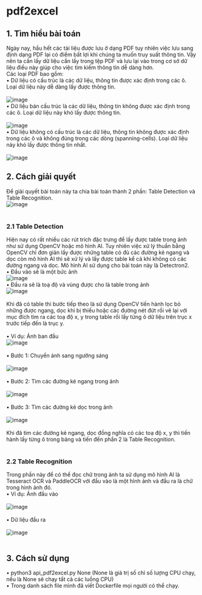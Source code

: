 # pdf2excel
## 1. Tìm hiểu bài toán
Ngày nay, hầu hết các tài liệu được lưu ở dạng PDF tuy nhiên việc lưu sang định dạng PDF lại có điểm bất lợi khi chúng ta muốn truy suất thông tin. Vậy nên ta cần lấy dữ liệu cần lấy trong tệp PDF và lưu lại vào trong cơ sở dữ liệu điều này giúp cho việc tìm kiếm thông tin dễ dàng hơn.
<br/>
Các loại PDF bao gồm:
<br/>
• Dữ liệu có cấu trúc là các dữ liệu, thông tin được xác định trong các ô. Loại dữ liệu này dễ dàng lấy được thông tin.
<br/>
<br/>
![image](https://github.com/xdnguyenhiepxd/pdf2excel/assets/88564663/567aef17-216d-4557-8fa0-f941ae3b6153)
<br/>
• Dữ liệu bán cấu trúc là các dữ liệu, thông tin không được xác định trong các ô. Loại dữ liệu này khó lấy được thông tin.
<br/>
<br/>
![image](https://github.com/xdnguyenhiepxd/pdf2excel/assets/88564663/3d78c338-f808-4811-ba5f-a2af567cc94a)
<br/>
• Dữ liệu không có cấu trúc là các dữ liệu, thông tin không được xác định trong các ô và không đúng trong các dòng (spanning-cells). Loại dữ liệu này khó lấy được thông tin nhất.
<br/>
<br/>
![image](https://github.com/xdnguyenhiepxd/pdf2excel/assets/88564663/4533887b-6000-456e-a109-b793b5f669c7)
## 2. Cách giải quyết
Để giải quyết bài toán này ta chia bài toán thành 2 phần: Table Detection và Table Recognition.
<br/>
![image](https://github.com/xdnguyenhiepxd/pdf2excel/assets/88564663/ef4f6900-353b-4858-881a-1ac4cbe6a258)
<br/>
<br/>
### 2.1 Table Detection
Hiện nay có rất nhiều các rút trích đặc trưng để lấy được table trong ảnh như sử dụng OpenCV hoặc mô hình AI. Tuy nhiên việc xử lý thuần bằng OpenCV chỉ đơn giản lấy được những table có đủ các đường kẻ ngang và dọc còn mô hình AI thì sẽ xử lý và lấy được table kể cả khi không có các đường ngang và dọc. Mô hình AI sử dụng cho bài toán này là Detectron2.
<br/>
• Đầu vào sẽ là một bức ảnh
<br/>
![image](https://github.com/xdnguyenhiepxd/pdf2excel/assets/88564663/72b73aa2-1704-44c7-809d-2cf906237c14)
<br/>
• Đầu ra sẽ là toạ độ và vùng được cho là table trong ảnh
<br/>
![image](https://github.com/xdnguyenhiepxd/pdf2excel/assets/88564663/5842ba8c-ffd4-4889-ba47-31f2d730729c)
<br/>
<br/>
Khi đã có table thì bước tiếp theo là sử dụng OpenCV tiến hành lọc bỏ những được ngang, dọc khi bị thiếu hoặc các đường nét đứt rồi vẽ lại với mục đích tìm ra các toạ độ x, y trong table rồi lấy từng ô dữ liệu trên trục x trước tiếp đến là trục y.
<br/>
<br/>
• Ví dụ: Ảnh ban đầu
<br/>
![image](https://github.com/xdnguyenhiepxd/pdf2excel/assets/88564663/518f5687-bea0-4307-af33-5af25325d671)
<br/>
<br/>
• Bước 1: Chuyển ảnh sang ngưỡng sáng
<br/>
<br/>
![image](https://github.com/xdnguyenhiepxd/pdf2excel/assets/88564663/4af489bd-a527-4af0-8aea-b5bccdf5dac4)
<br/>
<br/>
• Bước 2: Tìm các đường kẻ ngang trong ảnh
<br/>
<br/>
![image](https://github.com/xdnguyenhiepxd/pdf2excel/assets/88564663/6a6c8f15-be9f-4eb6-aebe-d3266b9ff20d)
<br/>
<br/>
• Bước 3: Tìm các đường kẻ dọc trong ảnh
<br/>
<br/>
![image](https://github.com/xdnguyenhiepxd/pdf2excel/assets/88564663/fe3c881b-104f-4d07-8ecf-60710fd3af21)
<br/>
<br/>
Khi đã tìm các đường kẻ ngang, dọc đồng nghĩa có các toạ độ x, y thì tiến hành lấy từng ô trong bảng và tiến đến phần 2 là Table Recognition.
<br/>
<br/>
### 2.2 Table Recognition
Trong phần này để có thể đọc chữ trong ảnh ta sử dụng mô hình AI là Tesseract OCR và PaddleOCR với đầu vào là một hình ảnh và đầu ra là chữ trong hình ảnh đó.
<br/>
• Ví dụ: Ảnh đầu vào
<br/>
<br/>
![image](https://github.com/xdnguyenhiepxd/pdf2excel/assets/88564663/b73bc2fc-acbc-4ce5-bae2-73503b2c2f9e)
<br/>
<br/>
• Dữ liệu đầu ra
<br/>
<br/>
![image](https://github.com/xdnguyenhiepxd/pdf2excel/assets/88564663/1329480c-81ca-4fcf-83e4-4a8a9eca60b7)
<br/>
<br/>
## 3. Cách sử dụng
• python3 api_pdf2excel.py None (None là giá trị số chỉ số lượng CPU chạy, nếu là None sẽ chạy tất cả các luồng CPU)
<br/>
• Trong danh sách file mình đã viết Dockerfile mọi người có thể chạy.
